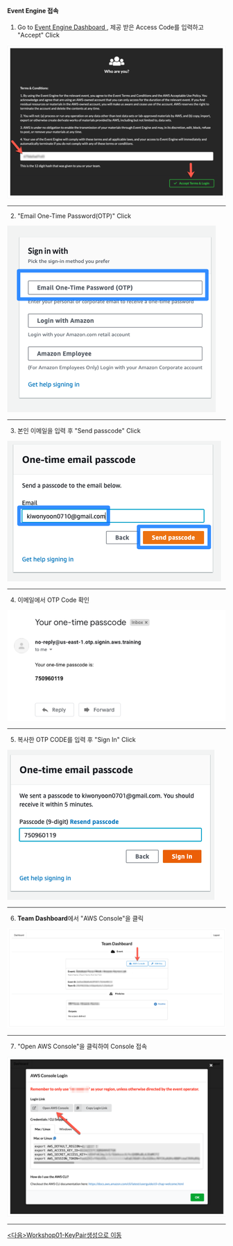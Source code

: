 #### Event Engine 접속

1. Go to [Event Engine Dashboard ](https://dashboard.eventengine.run/), 제공 받은 Access Code를 입력하고 "Accept" Click

![image-20220416204759560](images/image-20220416204759560.png)

---

2. "Email One-Time Password(OTP)" Click

![image-20220515001246130](images/image-20220515001246130.png)

---

3. 본인 이메일을 입력 후 "Send passcode" Click

![image-20220515001405287](images/image-20220515001405287.png)

---

4. 이메일에서 OTP Code 확인

![image-20220515001539087](images/image-20220515001539087.png)



---

5. 복사한 OTP CODE를 입력 후 "Sign In" Click

![image-20220515001606729](images/image-20220515001606729.png)



---

6. **Team Dashboard**에서 "AWS Console"을 클릭

![image-20220416204834389](images/image-20220416204834389.png)

---

7. "Open AWS Console"을 클릭하여 Console 접속 

![image-20220416204853964](images/image-20220416204853964.png)

---

[<다음>Workshop01-KeyPair생성으로 이동 ](./01-KeyPair.md) 

























